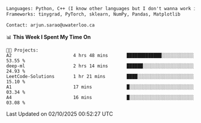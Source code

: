 ```txt
Languages: Python, C++ (I know other languages but I don't wanna work in em)
Frameworks: tinygrad, PyTorch, sklearn, NumPy, Pandas, Matplotlib

Contact: arjun.sarao@uwaterloo.ca
```

<!--START_SECTION:waka-->
📊 **This Week I Spent My Time On** 

```text
🐱‍💻 Projects: 
A2                       4 hrs 48 mins       █████████████░░░░░░░░░░░░   53.55 % 
deep-ml                  2 hrs 14 mins       ██████░░░░░░░░░░░░░░░░░░░   24.93 % 
LeetCode-Solutions       1 hr 21 mins        ████░░░░░░░░░░░░░░░░░░░░░   15.10 % 
A1                       17 mins             █░░░░░░░░░░░░░░░░░░░░░░░░   03.34 % 
A4                       16 mins             █░░░░░░░░░░░░░░░░░░░░░░░░   03.08 % 
```


 Last Updated on 02/10/2025 00:52:27 UTC
<!--END_SECTION:waka-->
